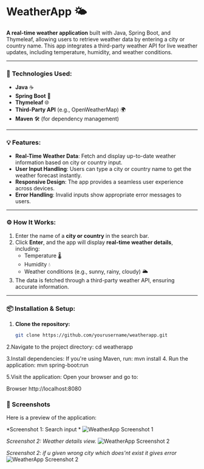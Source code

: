 # **WeatherApp** 🌤️

**A real-time weather application** built with Java, Spring Boot, and Thymeleaf, allowing users to retrieve weather data by entering a city or country name. This app integrates a third-party weather API for live weather updates, including temperature, humidity, and weather conditions.

---

### 🔧 **Technologies Used:**

- **Java** ☕
- **Spring Boot** 🚀
- **Thymeleaf** 🌐
- **Third-Party API** (e.g., OpenWeatherMap) 🌍
- **Maven** 🛠️ (for dependency management)

---

### 💡 **Features:**

- **Real-Time Weather Data**: Fetch and display up-to-date weather information based on city or country input.
- **User Input Handling**: Users can type a city or country name to get the weather forecast instantly.
- **Responsive Design**: The app provides a seamless user experience across devices.
- **Error Handling**: Invalid inputs show appropriate error messages to users.

---

### ⚙️ **How It Works:**

1. Enter the name of a **city or country** in the search bar.
2. Click **Enter**, and the app will display **real-time weather details**, including:
   - Temperature 🌡️
   - Humidity 💧
   - Weather conditions (e.g., sunny, rainy, cloudy) 🌥️
3. The data is fetched through a third-party weather API, ensuring accurate information.

---

### 📦 **Installation & Setup:**

1. **Clone the repository:**
   ```bash
   git clone https://github.com/yourusername/weatherapp.git
2.Navigate to the project directory:
cd weatherapp

3.Install dependencies: If you're using Maven, run:
mvn install
4. Run the application:
mvn spring-boot:run

5.Visit the application: Open your browser and go to:

Browser
http://localhost:8080
### 📸 Screenshots

Here is a preview of the application:

*Screenshot 1: Search input *
![WeatherApp Screenshot 1](src/main/resources/static/images/clear.png)

*Screenshot 2: Weather details view.*
![WeatherApp Screenshot 2](src/main/resources/static/images/Get.png)

*Screenshot 2: if u given wrong city which does'nt exist it gives error*
![WeatherApp Screenshot 2](src/main/resources/static/images/Error.png)
